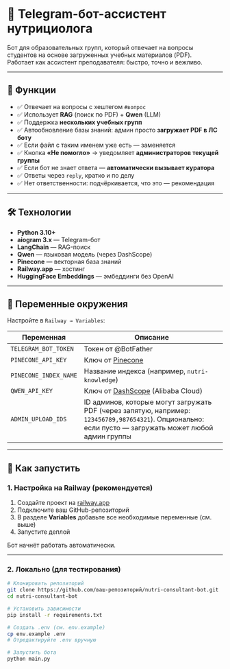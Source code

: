 # 🤖 Telegram-бот-ассистент нутрициолога

Бот для образовательных групп, который отвечает на вопросы студентов на основе загруженных учебных материалов (PDF).  
Работает как ассистент преподавателя: быстро, точно и вежливо.

---

## 🎯 Функции

- ✅ Отвечает на вопросы с хештегом `#вопрос`
- ✅ Использует **RAG** (поиск по PDF) + **Qwen** (LLM)
- ✅ Поддержка **нескольких учебных групп**
- ✅ Автообновление базы знаний: админ просто **загружает PDF в ЛС боту**
- ✅ Если файл с таким именем уже есть — заменяется
- ✅ Кнопка **«Не помогло»** → уведомляет **администраторов текущей группы**
- ✅ Если бот не знает ответа — **автоматически вызывает куратора**
- ✅ Ответы через `reply`, кратко и по делу
- ✅ Нет ответственности: подчёркивается, что это — рекомендация

---

## 🛠️ Технологии

- **Python 3.10+**
- **aiogram 3.x** — Telegram-бот
- **LangChain** — RAG-поиск
- **Qwen** — языковая модель (через DashScope)
- **Pinecone** — векторная база знаний
- **Railway.app** — хостинг
- **HuggingFace Embeddings** — эмбеддинги без OpenAI

---

## 🔐 Переменные окружения

Настройте в `Railway → Variables`:

| Переменная | Описание |
|-----------|---------|
| `TELEGRAM_BOT_TOKEN` | Токен от @BotFather |
| `PINECONE_API_KEY` | Ключ от [Pinecone](https://app.pinecone.io) |
| `PINECONE_INDEX_NAME` | Название индекса (например, `nutri-knowledge`) |
| `QWEN_API_KEY` | Ключ от [DashScope](https://dashscope.aliyun.com/) (Alibaba Cloud) |
| `ADMIN_UPLOAD_IDS` | ID админов, которые могут загружать PDF (через запятую, например: `123456789,987654321`). Опционально: если пусто — загружать может любой админ группы |

---

## 🚀 Как запустить

### 1. Настройка на Railway (рекомендуется)

1. Создайте проект на [railway.app](https://railway.app)
2. Подключите ваш GitHub-репозиторий
3. В разделе **Variables** добавьте все необходимые переменные (см. выше)
4. Запустите деплой

Бот начнёт работать автоматически.

---

### 2. Локально (для тестирования)

```bash
# Клонировать репозиторий
git clone https://github.com/ваш-репозиторий/nutri-consultant-bot.git
cd nutri-consultant-bot

# Установить зависимости
pip install -r requirements.txt

# Создать .env (см. env.example)
cp env.example .env
# Отредактируйте .env вручную

# Запустить бота
python main.py
